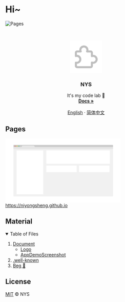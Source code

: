 # Hi~

![Pages](https://img.shields.io/badge/My%20Pages-Developing-brightgreen.svg?style=flat-square)

<br />
<p align="center">
	<img src="logo.png" alt="Logo" width="100" height="100">
	<h3 align="center">NYS</h3>

  <p align="center">
    It's my code lab 🐶
    <br />
    <a href="https://github.com/niyongsheng/niyongsheng.github.io/"><strong>Docs »</strong></a>
    <br />
	<br />
    <a href="https://github.com/niyongsheng/niyongsheng.github.io/blob/master/README.md">English</a>
    ·
    <a href="https://github.com/niyongsheng/niyongsheng.github.io/blob/master/README_cn.md">简体中文</a>
  </p>
</p>

## Pages

<a href="https://niyongsheng.github.io">
  <img src="screenshot.png" align="center" alt="Project Screen Shot" width="360" height="200" style="img:hover{border: 2px solid red;}">
</a>
<a href="https://niyongsheng.github.io">https://niyongsheng.github.io</a>

## Material

<details open="open">
  <summary>Table of Files</summary>
  <ol>
    <li>
      <a href="https://github.com/niyongsheng/niyongsheng.github.io/tree/master/Document">Document</a>
      <ul>
        <li><a href="https://github.com/niyongsheng/niyongsheng.github.io/tree/master/Document/Logo">Logo</a></li>
		<li><a href="https://github.com/niyongsheng/niyongsheng.github.io/tree/master/Document/AppDemoScreenshot">AppDemoScreenshot</a></li>
      </ul>
    </li>
    <li><a href="https://github.com/niyongsheng/niyongsheng.github.io/blob/master/.well-known/apple-app-site-association">.well-known</a></li>
    <li><a href="https://github.com/niyongsheng/niyongsheng.github.io/tree/master/Beg">Beg 🍭</a></li>
  </ol>
</details>

## License

[MIT](LICENSE) © NYS
